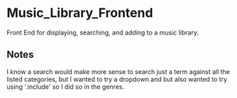 # Music_Library_Frontend
Front End for displaying, searching, and adding to a music library.

## Notes

I know a search would make more sense to search just a term against all the listed categories, but I wanted to try a dropdown and but also wanted to try using '.include' so I did so in the genres.  
